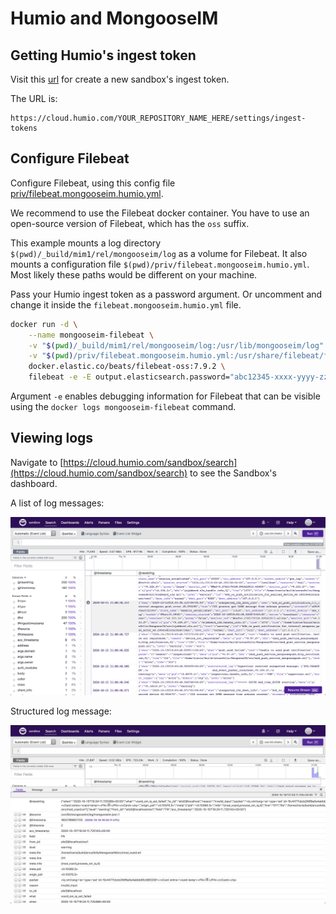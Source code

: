 # Humio and MongooseIM

## Getting Humio's ingest token

Visit this [url](https://cloud.humio.com/sandbox/settings/ingest-tokens) for create a new sandbox's ingest token.

The URL is:

```
https://cloud.humio.com/YOUR_REPOSITORY_NAME_HERE/settings/ingest-tokens
```

## Configure Filebeat

Configure Filebeat, using this config file [priv/filebeat.mongooseim.humio.yml](https://github.com/esl/MongooseIM/blob/master/priv/filebeat.humio.yml).

We recommend to use the Filebeat docker container. You have to use an open-source version
of Filebeat, which has the `oss` suffix.

This example mounts a log directory `$(pwd)/_build/mim1/rel/mongooseim/log` as a volume for Filebeat.
It also mounts a configuration file `$(pwd)/priv/filebeat.mongooseim.humio.yml`.
Most likely these paths would be different on your machine.

Pass your Humio ingest token as a password argument.
Or uncomment and change it inside the `filebeat.mongooseim.humio.yml` file.

```bash
docker run -d \
    --name mongooseim-filebeat \
    -v "$(pwd)/_build/mim1/rel/mongooseim/log:/usr/lib/mongooseim/log" \
    -v "$(pwd)/priv/filebeat.mongooseim.humio.yml:/usr/share/filebeat/filebeat.yml:ro" \
    docker.elastic.co/beats/filebeat-oss:7.9.2 \
    filebeat -e -E output.elasticsearch.password="abc12345-xxxx-yyyy-zzzz-123456789abc"
```

Argument `-e` enables debugging information for Filebeat that can be visible using the `docker logs mongooseim-filebeat` command.

## Viewing logs

Navigate to [https://cloud.humio.com/sandbox/search](https://cloud.humio.com/sandbox/search) to see the Sandbox's dashboard.


A list of log messages:

![A list of log messages](humio_list.png)


Structured log message:

![Structured log message](humio_message.png)

